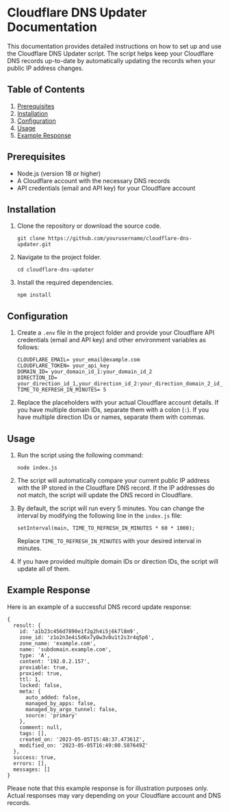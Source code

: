 # Cloudflare DNS Updater Documentation

This documentation provides detailed instructions on how to set up and use the Cloudflare DNS Updater script. The script helps keep your Cloudflare DNS records up-to-date by automatically updating the records when your public IP address changes.

## Table of Contents

1. [Prerequisites](#prerequisites)
2. [Installation](#installation)
3. [Configuration](#configuration)
4. [Usage](#usage)
5. [Example Response](#example-response)

## Prerequisites

- Node.js (version 18 or higher)
- A Cloudflare account with the necessary DNS records
- API credentials (email and API key) for your Cloudflare account

## Installation

1. Clone the repository or download the source code.

   ```
   git clone https://github.com/yourusername/cloudflare-dns-updater.git
   ```

2. Navigate to the project folder.

   ```
   cd cloudflare-dns-updater
   ```

3. Install the required dependencies.

   ```
   npm install
   ```

## Configuration

1. Create a `.env` file in the project folder and provide your Cloudflare API credentials (email and API key) and other environment variables as follows:

   ```
   CLOUDFLARE_EMAIL= your_email@example.com 
   CLOUDFLARE_TOKEN= your_api_key 
   DOMAIN_ID= your_domain_id_1:your_domain_id_2 
   DIRECTION_ID= your_direction_id_1,your_direction_id_2:your_direction_domain_2_id_1,your_direction_domain_2_id_2
   TIME_TO_REFRESH_IN_MINUTES= 5
   
   ```

2. Replace the placeholders with your actual Cloudflare account details. If you have multiple domain IDs, separate them with a colon (`:`). If you have multiple direction IDs or names, separate them with commas.

## Usage

1. Run the script using the following command:

   ```
   node index.js
   ```

2. The script will automatically compare your current public IP address with the IP stored in the Cloudflare DNS record. If the IP addresses do not match, the script will update the DNS record in Cloudflare.

3. By default, the script will run every 5 minutes. You can change the interval by modifying the following line in the `index.js` file:

   ```
   setInterval(main, TIME_TO_REFRESH_IN_MINUTES * 60 * 1000);
   ```

   Replace `TIME_TO_REFRESH_IN_MINUTES` with your desired interval in minutes.

4. If you have provided multiple domain IDs or direction IDs, the script will update all of them.

## Example Response

Here is an example of a successful DNS record update response:
```
{
  result: {
    id: 'a1b23c456d7890e1f2g2h4i5j6k7l8m9',
    zone_id: 'z1o2n3e4i5d6x7y8w3v0u1t2s3r4q5p6',
    zone_name: 'example.com',
    name: 'subdomain.example.com',
    type: 'A',
    content: '192.0.2.157',
    proxiable: true,
    proxied: true,
    ttl: 1,
    locked: false,
    meta: {
      auto_added: false,
      managed_by_apps: false,
      managed_by_argo_tunnel: false,
      source: 'primary'
    },
    comment: null,
    tags: [],
    created_on: '2023-05-05T15:48:37.47361Z',
    modified_on: '2023-05-05T16:49:00.587649Z'
  },
  success: true,
  errors: [],
  messages: []
}
```

Please note that this example response is for illustration purposes only. Actual responses may vary depending on your Cloudflare account and DNS records.
